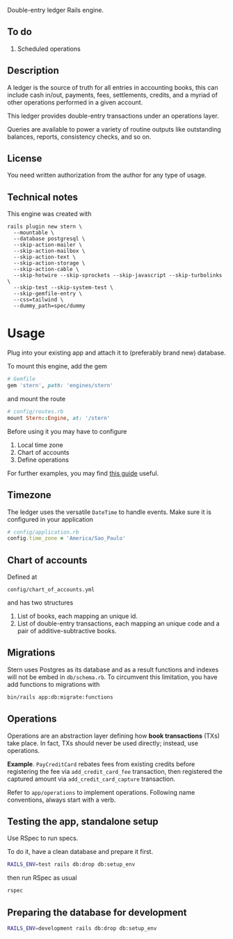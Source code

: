 Double-entry ledger Rails engine.

## To do

1. Scheduled operations

## Description

A ledger is the source of truth for all entries in accounting books, this can include
cash in/out, payments, fees, settlements, credits, and a myriad of other operations
performed in a given account.

This ledger provides double-entry transactions under an operations layer.

Queries are available to power a variety of routine outputs like outstanding balances,
reports, consistency checks, and so on.

## License
You need written authorization from the author for any type of usage.

## Technical notes

This engine was created with

```
rails plugin new stern \
  --mountable \
  --database postgresql \
  --skip-action-mailer \
  --skip-action-mailbox \
  --skip-action-text \
  --skip-action-storage \
  --skip-action-cable \
  --skip-hotwire --skip-sprockets --skip-javascript --skip-turbolinks \
  --skip-test --skip-system-test \
  --skip-gemfile-entry \
  --css=tailwind \
  --dummy_path=spec/dummy
```

# Usage
Plug into your existing app and attach it to (preferably brand new) database.

To mount this engine, add the gem

```ruby
# Gemfile
gem 'stern', path: 'engines/stern'
```

and mount the route

```ruby
# config/routes.rb
mount Stern::Engine, at: '/stern'
```

Before using it you may have to configure

1. Local time zone
2. Chart of accounts
3. Define operations

For further examples, you may find
[this guide](https://dev.to/szaszolak/extracting-rails-engine-by-example-vikings-social-media-4014)
useful.

## Timezone
The ledger uses the versatile `DateTime` to handle events.
Make sure it is configured in your application

```ruby
# config/application.rb
config.time_zone = 'America/Sao_Paulo'
```

## Chart of accounts
Defined at

```
config/chart_of_accounts.yml
```

and has two structures

1. List of books, each mapping an unique id.
2. List of double-entry transactions, each mapping
an unique code and a pair of additive-subtractive books.

## Migrations

Stern uses Postgres as its database and as a result functions and indexes
will not be embed in `db/schema.rb`.
To circumvent this limitation, you have add functions to migrations with

```sh
bin/rails app:db:migrate:functions
```

## Operations
Operations are an abstraction layer defining how **book transactions** (TXs) take place.
In fact, TXs should never be used directly; instead, use operations.

**Example**. `PayCreditCard` rebates fees from existing credits before registering
the fee via `add_credit_card_fee` transaction, then registered the captured amount
via `add_credit_card_capture` transaction.

Refer to `app/operations` to implement operations.
Following name conventions, always start with a verb.

## Testing the app, standalone setup

Use RSpec to run specs.

To do it, have a clean database and prepare it first.

```sh
RAILS_ENV=test rails db:drop db:setup_env
```

then run RSpec as usual

```sh
rspec
```

## Preparing the database for development

```sh
RAILS_ENV=development rails db:drop db:setup_env
```

